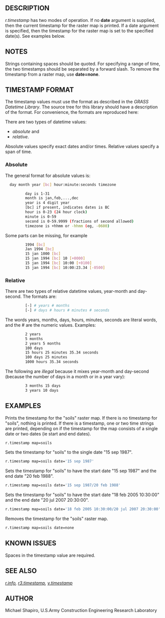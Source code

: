 ## DESCRIPTION

*r.timestamp* has two modes of operation. If no **date** argument is
supplied, then the current timestamp for the raster map is printed. If a
date argument is specified, then the timestamp for the raster map is set
to the specified date(s). See examples below.

## NOTES

Strings containing spaces should be quoted. For specifying a range of
time, the two timestamps should be separated by a forward slash. To
remove the timestamp from a raster map, use **date=none**.

## TIMESTAMP FORMAT

The timestamp values must use the format as described in the *GRASS
Datetime Library*. The source tree for this library should have a
description of the format. For convenience, the formats are reproduced
here:

There are two types of datetime values:

- *absolute* and
- *relative*.

Absolute values specify exact dates and/or times. Relative values
specify a span of time.

### Absolute

The general format for absolute values is:

```bash
  day month year [bc] hour:minute:seconds timezone

         day is 1-31
         month is jan,feb,...,dec
         year is 4 digit year
         [bc] if present, indicates dates is BC
         hour is 0-23 (24 hour clock)
         minute is 0-59
         second is 0-59.9999 (fractions of second allowed)
         timezone is +hhmm or -hhmm (eg, -0600)
```

Some parts can be missing, for example

```bash
         1994 [bc]
         Jan 1994 [bc]
         15 jan 1000 [bc]
         15 jan 1994 [bc] 10 [+0000]
         15 jan 1994 [bc] 10:00 [+0100]
         15 jan 1994 [bc] 10:00:23.34 [-0500]
```

### Relative

There are two types of relative datetime values, year-month and
day-second. The formats are:

```bash
         [-] # years # months
         [-] # days # hours # minutes # seconds
```

The words years, months, days, hours, minutes, seconds are literal
words, and the \# are the numeric values. Examples:

```bash
         2 years
         5 months
         2 years 5 months
         100 days
         15 hours 25 minutes 35.34 seconds
         100 days 25 minutes
         1000 hours 35.34 seconds
```

The following are *illegal* because it mixes year-month and day-second
(because the number of days in a month or in a year vary):

```bash
         3 months 15 days
         3 years 10 days
```

## EXAMPLES

Prints the timestamp for the "soils" raster map. If there is no
timestamp for "soils", nothing is printed. If there is a timestamp, one
or two time strings are printed, depending on if the timestamp for the
map consists of a single date or two dates (ie start and end dates).

```bash
r.timestamp map=soils
```

Sets the timestamp for "soils" to the single date "15 sep 1987".

```bash
r.timestamp map=soils date='15 sep 1987'
```

Sets the timestamp for "soils" to have the start date "15 sep 1987" and
the end date "20 feb 1988".

```bash
r.timestamp map=soils date='15 sep 1987/20 feb 1988'
```

Sets the timestamp for "soils" to have the start date "18 feb 2005
10:30:00" and the end date "20 jul 2007 20:30:00".

```bash
r.timestamp map=soils date='18 feb 2005 10:30:00/20 jul 2007 20:30:00'
```

Removes the timestamp for the "soils" raster map.

```bash
r.timestamp map=soils date=none
```

## KNOWN ISSUES

Spaces in the timestamp value are required.

## SEE ALSO

*[r.info](r.info.md), [r3.timestamp](r3.timestamp.md),
[v.timestamp](v.timestamp.md)*

## AUTHOR

Michael Shapiro, U.S.Army Construction Engineering Research Laboratory
